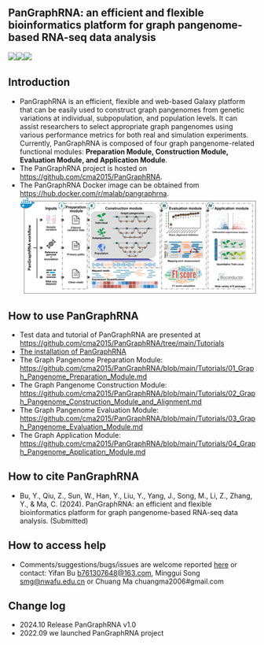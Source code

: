 ## PanGraphRNA: an efficient and flexible bioinformatics platform for graph pangenome-based RNA-seq data analysis

<a href="https://hub.docker.com/r/malab/pangraphrna" target="_blank"><img src="https://img.shields.io/badge/Docker_image-ready-red.svg" target="_blank"></a><a href="https://hub.docker.com/r/malab/pangraphrna" target="_blank"><img src="https://img.shields.io/docker/pulls/malab/pangraphrna"></a><a href="https://github.com/cma2015/PanGraphRNA" target="_blank"><img src="https://img.shields.io/badge/Source%20codes-support-blue"></a>

## Introduction
- PanGraphRNA is an efficient, flexible and web-based Galaxy platform that can be easily used to construct graph pangenomes from genetic variations at individual, subpopulation, and population levels. It can assist researchers to select appropriate graph pangenomes using various performance metrics for both real and simulation experiments. Currently, PanGraphRNA is composed of four graph pangenome-related functional modules: **Preparation Module, Construction Module, Evaluation Module, and Application Module**. 
- The PanGraphRNA project is hosted on https://github.com/cma2015/PanGraphRNA.
- The PanGraphRNA Docker image can be obtained from https://hub.docker.com/r/malab/pangraphrna.
![PanGraphRNA](https://github.com/cma2015/PanGraphRNA/blob/main/Tutorials/PanGraphRNA_framework.png)
## How to use PanGraphRNA
- Test data and tutorial of PanGraphRNA are presented at https://github.com/cma2015/PanGraphRNA/tree/main/Tutorials
- [The installation of PanGraphRNA](https://github.com/cma2015/PanGraphRNA/blob/main/Tutorials/00_Installation.md)
- The Graph Pangenome Preparation Module: https://github.com/cma2015/PanGraphRNA/blob/main/Tutorials/01_Graph_Pangenome_Preparation_Module.md
- The Graph Pangenome Construction Module: https://github.com/cma2015/PanGraphRNA/blob/main/Tutorials/02_Graph_Pangenome_Construction_Module_and_Alignment.md
- The Graph Pangenome Evaluation Module: https://github.com/cma2015/PanGraphRNA/blob/main/Tutorials/03_Graph_Pangenome_Evaluation_Module.md
- The Graph Application Module: https://github.com/cma2015/PanGraphRNA/blob/main/Tutorials/04_Graph_Pangenome_Application_Module.md

## How to cite PanGraphRNA
- Bu, Y., Qiu, Z., Sun, W., Han, Y., Liu, Y., Yang, J., Song, M., Li, Z., Zhang, Y., & Ma, C. (2024). PanGraphRNA: an efficient and flexible bioinformatics platform for graph pangenome-based RNA-seq data analysis. (Submitted)

## How to access help
* Comments/suggestions/bugs/issues are welcome reported [here](https://github.com/cma2015/PanGraphRNA/issues) or contact: Yifan Bu b761307648@163.com, Minggui Song smg@nwafu.edu.cn or Chuang Ma chuangma2006#gmail.com

## Change log
- 2024.10 Release PanGraphRNA v1.0
- 2022.09 we launched PanGraphRNA project

